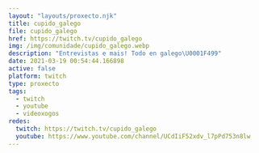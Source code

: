 ```yaml
---
layout: "layouts/proxecto.njk"
title: cupido_galego
file: cupido_galego
href: https://twitch.tv/cupido_galego
img: /img/comunidade/cupido_galego.webp
description: "Entrevistas e mais! Todo en galego\U0001F499"
date: 2021-03-19 00:54:44.166898
active: false
platform: twitch
type: proxecto
tags:
  - twitch
  - youtube
  - videoxogos
redes:
  twitch: https://twitch.tv/cupido_galego
  youtube: https://www.youtube.com/channel/UCdIiF52xdv_l7pPd753n8lw
---
```

